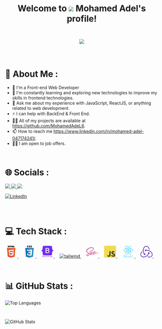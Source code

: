 
<h1 align="center">
  Welcome to   <img src="https://media.giphy.com/media/hvRJCLFzcasrR4ia7z/giphy.gif" width="28">  Mohamed Adel's profile!
</h1>

<h1 align="center"> 
 <a href="https://github.com/DenverCoder1/readme-typing-svg"> <img src="https://readme-typing-svg.herokuapp.com/?lines=Front-end%20Web%20developer;Always%20learning%20new%20things&font=Fira%20Code&center=true&width=500&height=45&color=FF204E&vCenter=true&size=32" ></a>
</h1> 
 
<br>

# 💫 About Me :

- 🏢 I'm a Front-end Web Developer 
- 🌱 I'm constantly learning and exploring new technologies to improve my skills in frontend technologies.
- 💬 Ask me about my experience with JavaScript, ReactJS, or anything related to web development.
- ⚡ I can help with BackEnd & Front End.
- 👨‍💻 All of my projects are available at https://github.com/MohamedAdeL6.
- 📫 How to reach me https://www.linkedin.com/in/mohamed-adel-047174241/.
- 🤝🏻 I am open to job offers.
<!-- - ⚡ Fun Fact: I'm a coffee enthusiast and my perfect day would start and end with a cup of coffee. -->
<!-- - 👨‍💻 Check out my portfolio at (.....) / to see some of the projects I've worked on. -->

<br>

# 🌐 Socials :

<a href="https://www.linkedin.com/in/mohamed-adel-047174241" target="_blank">
  <img src="https://img.shields.io/badge/-Mohamed%20Adel-0077B5?style=for-the-badge&logo=Linkedin&logoColor=white"/>
</a>

<a href="https://www.facebook.com/profile.php?id=100006096937564" target="_blank">
  <img src="https://img.shields.io/badge/-Mohamed%20Adel-1877F2?style=for-the-badge&logo=Facebook&logoColor=white"&label=" alt="Facebook" />
</a>
                                                                                                                                                    
<a href="https://api.whatsapp.com/send/?phone=201153527576&text&type=phone_number&app_absent=0" target="_blank">
  <img src="https://img.shields.io/badge/-Mohamed%20Adel-28a219?style=for-the-badge&logo=Whatsapp&logoColor=white"/>
</a>

[![LinkedIn](https://img.shields.io/badge/LinkedIn-%230077B5.svg?logo=linkedin&logoColor=white&logoWidth=50)](https://www.linkedin.com/in/mohamed-adel-047174241)

<br><br> 


# 💻 Tech Stack :
                                                                                                           
<!-- ----------   Skills   ------------ -->
<p align="left"> 
<a href="https://www.w3.org/html/" target="_blank" rel="noreferrer">
  <img src="https://raw.githubusercontent.com/devicons/devicon/master/icons/html5/html5-original-wordmark.svg" alt="html5" width="40" height="40"/> 
</a>&nbsp;&nbsp;&nbsp;
  
<a href="https://www.w3schools.com/css/" target="_blank" rel="noreferrer">  
  <img src="https://raw.githubusercontent.com/devicons/devicon/master/icons/css3/css3-original-wordmark.svg" alt="css3" width="40" height="40"/> 
</a>&nbsp;&nbsp;&nbsp;   
  
<a href="https://getbootstrap.com" target="_blank" rel="noreferrer"> 
  <img src="https://raw.githubusercontent.com/devicons/devicon/master/icons/bootstrap/bootstrap-plain-wordmark.svg" alt="bootstrap" width="40" height="40"/> 
</a>&nbsp;&nbsp;&nbsp;
  
<a href="https://tailwindcss.com/" target="_blank" rel="noreferrer">
  <img src="https://www.vectorlogo.zone/logos/tailwindcss/tailwindcss-icon.svg" alt="tailwind" width="40" height="40"/> 
</a>&nbsp;&nbsp;&nbsp;
                                                                                                                       
<a href="https://sass-lang.com" target="_blank" rel="noreferrer"> 
  <img src="https://raw.githubusercontent.com/devicons/devicon/master/icons/sass/sass-original.svg" alt="sass" width="40" height="40"/> 
</a>&nbsp;&nbsp;&nbsp; 
                                                                                                                                     
<a href="https://developer.mozilla.org/en-US/docs/Web/JavaScript" target="_blank" rel="noreferrer"> 
  <img src="https://raw.githubusercontent.com/devicons/devicon/master/icons/javascript/javascript-original.svg" alt="javascript" width="40" height="40"/> 
</a>&nbsp;&nbsp;&nbsp;
  
<a href="https://reactjs.org/" target="_blank" rel="noreferrer">
  <img src="https://raw.githubusercontent.com/devicons/devicon/master/icons/react/react-original-wordmark.svg" alt="react" width="40" height="40"/>
</a> &nbsp;&nbsp;&nbsp;
  
<a href="https://redux.js.org" target="_blank" rel="noreferrer"> 
  <img src="https://raw.githubusercontent.com/devicons/devicon/master/icons/redux/redux-original.svg" alt="redux" width="40" height="40"/> 
</a>&nbsp;&nbsp;&nbsp;
</p>

<!-- ----------  anthor shape for  Skills   ------------ -->
<!-- 
![HTML](https://img.shields.io/badge/HTML5-E34F26?style=for-the-badge&logo=html5&logoColor=white)&nbsp;
![CSS](https://img.shields.io/badge/CSS-239120?&style=for-the-badge&logo=css&logoColor=white)&nbsp;
![CSS3](https://img.shields.io/badge/CSS3-1572B6?style=for-the-badge&logo=css3&logoColor=white)
![Bootstrap](	https://img.shields.io/badge/Bootstrap-563D7C?style=for-the-badge&logo=bootstrap&logoColor=white)&nbsp;
![Tailwind](https://img.shields.io/badge/Tailwind_CSS-38B2AC?style=for-the-badge&logo=tailwind-css&logoColor=white)&nbsp;

![Sass](https://img.shields.io/badge/Sass-CC6699?style=for-the-badge&logo=sass&logoColor=white)&nbsp;
![JavaScript](https://img.shields.io/badge/JavaScript-F7DF1E?style=for-the-badge&logo=javascript&logoColor=black)&nbsp;
![React.js](https://img.shields.io/badge/React-23272f?style=for-the-badge&logo=react&logoColor=61DAFB)
![Git](https://img.shields.io/badge/GIT-E44C30?style=for-the-badge&logo=git&logoColor=white)&nbsp;
![GitHub](https://img.shields.io/badge/GitHub-36465d?style=for-the-badge&logo=github&logoColor=white)&nbsp;
-->

<br>

# 📊 GitHub Stats :
                                                                                                                  
<!-- -------------  Most useage Language ------------ -->
![Top Languages ](https://github-readme-stats.vercel.app/api/top-langs/?username=MohamedAdel6&show_icons=true&theme=radical&border_radius=10&card_width=450) 


<!-- ---------  Most useage Language  ( anthor image ) -------- -->
<!-- <img src="https://github-readme-stats.vercel.app/api/top-langs?username=MohamedAdel6&show_icons=true&locale=en&layout=compact&line_height=20&title_color=7A7ADB&icon_color=2234AE&text_color=D3D3D3&bg_color=0,000000,130F40" width="450" alt="0xabdulkhalid"/>  
-->
 
<br>

<!-- ------- Start Readme stats ------ -->
![GitHub Stats](https://github-readme-stats.vercel.app/api?username=MohamedAdel6&theme=radical&border_radius=10)&nbsp; 

<br>

<!-- ![GitHub Streak](https://streak-stats.demolab.com?user=MohamedAdel6&count_private=true&theme=radical&border_radius=10&card_width=450) -->

<br>
 
<!-- ------- Start Readme stats ( anthor image  ) ------ -->
<!-- ![MohamedAdel02's Streak](https://github-readme-streak-stats.herokuapp.com/?user=MohamedAdel02&theme=vue-dark&hide_border=true$width="200") -->




























